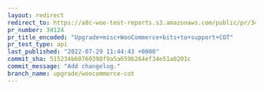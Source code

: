 ```yaml
---
layout: redirect
redirect_to: https://a8c-woo-test-reports.s3.amazonaws.com/public/pr/34124/api/index.html
pr_number: 34124
pr_title_encoded: "Upgrade+misc+WooCommerce+bits+to+support+COT"
pr_test_type: api
last_published: "2022-07-29 11:44:43 +0000"
commit_sha: 515234b60760398f9a5a659b264ef34e51a0201c
commit_message: "Add changelog."
branch_name: upgrade/woocommerce-cot
---
```

